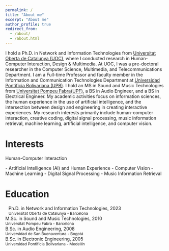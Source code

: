 ```yaml
---
permalink: /
title: "About me"
excerpt: "About me"
author_profile: true
redirect_from: 
  - /about/
  - /about.html
---
```


I hold a Ph.D. in Network and Information Technologies from [Universitat Oberta de Catalunya (UOC)](https://uoc.edu), where I conducted research in Human-Computer Interaction, Design & Multimedia. At UOC, I was a pre-doctoral researcher in the Computer Science, Multimedia, and Telecommunications Department. I am a Full-time Professor and faculty member in the Information and Communication Technologies Department at [Universidad Pontificia Bolivariana (UPB)](https://upb.edu.co). I hold an MS in Sound and Music Technologies from [Universitat Pompeu Fabra(UPF)](https://www.upf.edu/en/), a BS in Audio Engineer, and a BS in Electrical Engineer. My academic activities focus on information sciences, the human experience in the use of artificial intelligence, and the intersection between design and engineering in creating interactive experiences. My research interests primarily include human-computer interaction, creative coding, digital signal processing, music information retrieval, machine learning, artificial intelligence, and computer vision.

Interests
======
<ul style="list-style-type: none; padding-left: 0;">
  <li>
      <i class="fa-solid fa-thumbtack"></i>
      <div style="display: inline-block; vertical-align: top;">
          <div>Human-Computer Interaction</div>
      </div>
  </li>
</ul>
- Artificial Intelligence (AI) and Human Experience
- Computer Vision
- Machine Learning
- Digital Signal Processing
- Music Information Retrieval

Education
=====
<ul style="list-style-type: none; padding-left: 0;">
  <li>
      <i class="fas fa-graduation-cap" style="margin-right: 10px;"></i>
            <div style="display: inline-block; vertical-align: top;">
                <div>Ph.D. in Network and Information Technologies, 2023</div>
                <div style="font-size: 9pt;">Universitat Oberta de Catalunya - Barcelona</div>
            </div>
  </li>
  <li>
       <i class="fas fa-graduation-cap"></i> 
       <div style="display: inline-block; vertical-align: top;">
           <div>M.Sc. in Sound and Music Technologies, 2010</div>
           <div style="font-size: 9pt;">Universitat Pompeu Fabra - Barcelona</div>
        </div>
  </li>
  <li>
        <i class="fas fa-graduation-cap"></i> 
        <div style="display: inline-block; vertical-align: top;">
            <div>B.Sc. in Audio Engineering, 2008</div>
            <div style="font-size: 9pt;">Universidad de San Buenaventura - Bogotá</div>
        </div>
   </li>
   <li>
        <i class="fas fa-graduation-cap"></i> 
        <div style="display: inline-block; vertical-align: top;">
             <div>B.Sc. in Electronic Engineering, 2005</div>
             <div style="font-size: 9pt;">Universidad Pontificia Bolivariana - Medellín</div>
        </div>
    </li>
</ul>
  
